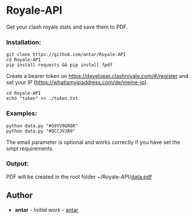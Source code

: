 # Royale-API
Get your clash royale stats and save them to PDF.

### Installation:

```console
git clone https://github.com/antar/Royale-API
cd Royale-API
pip install requests && pip install fpdf
```
Create a bearer token on https://developer.clashroyale.com/#/register and set your IP (https://whatismyipaddress.com/de/meine-ip).
```console
cd Royale-API
echo "token" >> ./token.txt
```
### Examples:
```console
python data.py "#G9YV9GR8R"
python data.py "#QCCJVJR9"
```
The email parameter is optional and works correctly if you have set the smpt requirements.

### Output:
PDF will be created in the root folder ~/Royale-API/[data.pdf](https://github.com/antar/Royale-API/files/8451558/data.pdf)

## Author

* **antar** - *Initial work* - [antar](https://github.com/antar)

